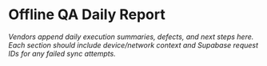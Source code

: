 # Offline QA Daily Report

_Vendors append daily execution summaries, defects, and next steps here. Each section should include device/network context and Supabase request IDs for any failed sync attempts._
